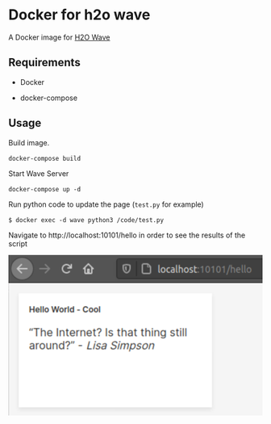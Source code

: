 # Docker for h2o wave

A Docker image for [H2O Wave](https://h2oai.github.io/wave/)

## Requirements

- Docker

- docker-compose

## Usage

Build image.

```console
docker-compose build
```

Start Wave Server

```console
docker-compose up -d
```

Run python code to update the page (`test.py` for example)

```console
$ docker exec -d wave python3 /code/test.py
```

Navigate to http://localhost:10101/hello in order to see the results of the script 

![Example](https://raw.githubusercontent.com/KonstTz/docker_h2o_wave/main/screens/test.png)
